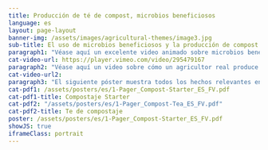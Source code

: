 ```yaml
---
title: Producción de té de compost, microbios beneficiosos
language: es
layout: page-layout
banner-img: /assets/images/agricultural-themes/image3.jpg
sub-title: El uso de microbios beneficiosos y la producción de compost starter y té de compost son prácticas importantes para una vida saludable en el suelo y una buena fertilidad del suelo
paragraph1: "Véase aquí un excelente video animado sobre microbios beneficiosos, cómo producir compost starter y té de compost y qué beneficios obtienen los agricultores."
cat-video-url: https://player.vimeo.com/video/295479167
paragraph2: "Véase aquí un video sobre cómo un agricultor real produce su propio té de compost y qué beneficios obtiene de él."
cat-video-url2: 
paragraph3: "El siguiente póster muestra todos los hechos relevantes en detalle. Véase aquí:"
cat-pdf1: /assets/posters/es/1-Pager_Compost-Starter_ES_FV.pdf
cat-pdf1-title: Compostaje Starter
cat-pdf2: "/assets/posters/es/1-Pager_Compost-Tea_ES_FV.pdf"
cat-pdf2-title: Te de compostaje
poster: /assets/posters/es/1-Pager_Compost-Starter_ES_FV.pdf
showJS: true
iframeClass: portrait
---
```


